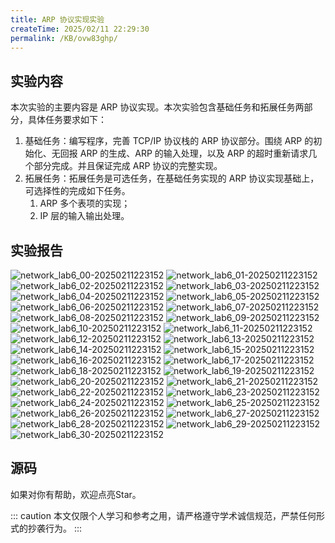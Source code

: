 ```yaml
---
title: ARP 协议实现实验
createTime: 2025/02/11 22:29:30
permalink: /KB/ovw83ghp/
---
```

## 实验内容
本次实验的主要内容是 ARP 协议实现。本次实验包含基础任务和拓展任务两部分，具体任务要求如下：
1. 基础任务：编写程序，完善 TCP/IP 协议栈的 ARP 协议部分。围绕 ARP 的初始化、无回报 ARP 的生成、ARP 的输入处理，以及 ARP 的超时重新请求几个部分完成。并且保证完成 ARP 协议的完整实现。
2. 拓展任务：拓展任务是可选任务，在基础任务实现的 ARP 协议实现基础上，可选择性的完成如下任务。
   1. ARP 多个表项的实现；
   2. IP 层的输入输出处理。

## 实验报告
![network_lab6_00-20250211223152](https://laneljc-1321736255.cos.ap-nanjing.myqcloud.com/pic/network_lab6_00-20250211223152.png)
![network_lab6_01-20250211223152](https://laneljc-1321736255.cos.ap-nanjing.myqcloud.com/pic/network_lab6_01-20250211223152.png)
![network_lab6_02-20250211223152](https://laneljc-1321736255.cos.ap-nanjing.myqcloud.com/pic/network_lab6_02-20250211223152.png)
![network_lab6_03-20250211223152](https://laneljc-1321736255.cos.ap-nanjing.myqcloud.com/pic/network_lab6_03-20250211223152.png)
![network_lab6_04-20250211223152](https://laneljc-1321736255.cos.ap-nanjing.myqcloud.com/pic/network_lab6_04-20250211223152.png)
![network_lab6_05-20250211223152](https://laneljc-1321736255.cos.ap-nanjing.myqcloud.com/pic/network_lab6_05-20250211223152.png)
![network_lab6_06-20250211223152](https://laneljc-1321736255.cos.ap-nanjing.myqcloud.com/pic/network_lab6_06-20250211223152.png)
![network_lab6_07-20250211223152](https://laneljc-1321736255.cos.ap-nanjing.myqcloud.com/pic/network_lab6_07-20250211223152.png)
![network_lab6_08-20250211223152](https://laneljc-1321736255.cos.ap-nanjing.myqcloud.com/pic/network_lab6_08-20250211223152.png)
![network_lab6_09-20250211223152](https://laneljc-1321736255.cos.ap-nanjing.myqcloud.com/pic/network_lab6_09-20250211223152.png)
![network_lab6_10-20250211223152](https://laneljc-1321736255.cos.ap-nanjing.myqcloud.com/pic/network_lab6_10-20250211223152.png)
![network_lab6_11-20250211223152](https://laneljc-1321736255.cos.ap-nanjing.myqcloud.com/pic/network_lab6_11-20250211223152.png)
![network_lab6_12-20250211223152](https://laneljc-1321736255.cos.ap-nanjing.myqcloud.com/pic/network_lab6_12-20250211223152.png)
![network_lab6_13-20250211223152](https://laneljc-1321736255.cos.ap-nanjing.myqcloud.com/pic/network_lab6_13-20250211223152.png)
![network_lab6_14-20250211223152](https://laneljc-1321736255.cos.ap-nanjing.myqcloud.com/pic/network_lab6_14-20250211223152.png)
![network_lab6_15-20250211223152](https://laneljc-1321736255.cos.ap-nanjing.myqcloud.com/pic/network_lab6_15-20250211223152.png)
![network_lab6_16-20250211223152](https://laneljc-1321736255.cos.ap-nanjing.myqcloud.com/pic/network_lab6_16-20250211223152.png)
![network_lab6_17-20250211223152](https://laneljc-1321736255.cos.ap-nanjing.myqcloud.com/pic/network_lab6_17-20250211223152.png)
![network_lab6_18-20250211223152](https://laneljc-1321736255.cos.ap-nanjing.myqcloud.com/pic/network_lab6_18-20250211223152.png)
![network_lab6_19-20250211223152](https://laneljc-1321736255.cos.ap-nanjing.myqcloud.com/pic/network_lab6_19-20250211223152.png)
![network_lab6_20-20250211223152](https://laneljc-1321736255.cos.ap-nanjing.myqcloud.com/pic/network_lab6_20-20250211223152.png)
![network_lab6_21-20250211223152](https://laneljc-1321736255.cos.ap-nanjing.myqcloud.com/pic/network_lab6_21-20250211223152.png)
![network_lab6_22-20250211223152](https://laneljc-1321736255.cos.ap-nanjing.myqcloud.com/pic/network_lab6_22-20250211223152.png)
![network_lab6_23-20250211223152](https://laneljc-1321736255.cos.ap-nanjing.myqcloud.com/pic/network_lab6_23-20250211223152.png)
![network_lab6_24-20250211223152](https://laneljc-1321736255.cos.ap-nanjing.myqcloud.com/pic/network_lab6_24-20250211223152.png)
![network_lab6_25-20250211223152](https://laneljc-1321736255.cos.ap-nanjing.myqcloud.com/pic/network_lab6_25-20250211223152.png)
![network_lab6_26-20250211223152](https://laneljc-1321736255.cos.ap-nanjing.myqcloud.com/pic/network_lab6_26-20250211223152.png)
![network_lab6_27-20250211223152](https://laneljc-1321736255.cos.ap-nanjing.myqcloud.com/pic/network_lab6_27-20250211223152.png)
![network_lab6_28-20250211223152](https://laneljc-1321736255.cos.ap-nanjing.myqcloud.com/pic/network_lab6_28-20250211223152.png)
![network_lab6_29-20250211223152](https://laneljc-1321736255.cos.ap-nanjing.myqcloud.com/pic/network_lab6_29-20250211223152.png)
![network_lab6_30-20250211223152](https://laneljc-1321736255.cos.ap-nanjing.myqcloud.com/pic/network_lab6_30-20250211223152.png)

## 源码
如果对你有帮助，欢迎点亮Star。
<RepoCard repo="Lane0218/xnet_tiny" />

::: caution
本文仅限个人学习和参考之用，请严格遵守学术诚信规范，严禁任何形式的抄袭行为。
:::